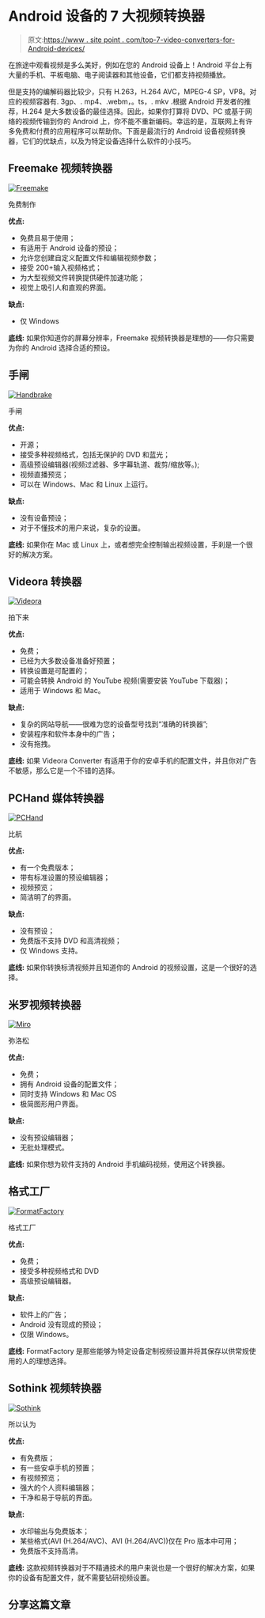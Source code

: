 # Android 设备的 7 大视频转换器

> 原文:[https://www . site point . com/top-7-video-converters-for-Android-devices/](https://www.sitepoint.com/top-7-video-converters-for-android-devices/)

在旅途中观看视频是多么美好，例如在您的 Android 设备上！Android 平台上有大量的手机、平板电脑、电子阅读器和其他设备，它们都支持视频播放。

但是支持的编解码器比较少，只有 H.263，H.264 AVC，MPEG-4 SP，VP8。对应的视频容器有. 3gp、. mp4、.webm，。ts，. mkv .根据 Android 开发者的推荐，H.264 是大多数设备的最佳选择。因此，如果你打算将 DVD、PC 或基于网络的视频传输到你的 Android 上，你不能不重新编码。幸运的是，互联网上有许多免费和付费的应用程序可以帮助你。下面是最流行的 Android 设备视频转换器，它们的优缺点，以及为特定设备选择什么软件的小技巧。

## Freemake 视频转换器

[![Freemake](../Images/4e608458760f5c8fd5486c6eff77a34b.png "freemake_video_converter")](https://www.sitepoint.com/wp-content/uploads/2012/01/freemake_video_converter.png)

免费制作

**优点:**

*   免费且易于使用；
*   有适用于 Android 设备的预设；
*   允许您创建自定义配置文件和编辑视频参数；
*   接受 200+输入视频格式；
*   为大型视频文件转换提供硬件加速功能；
*   视觉上吸引人和直观的界面。

**缺点:**

*   仅 Windows

**底线:**
如果你知道你的屏幕分辨率，Freemake 视频转换器是理想的——你只需要为你的 Android 选择合适的预设。

## 手闸

[![Handbrake](../Images/c14b0aaa47bbbd8f105bdf9a85e10c24.png "Handbrake")](https://www.sitepoint.com/wp-content/uploads/2012/01/Handbrake.png)

手闸

**优点:**

*   开源；
*   接受多种视频格式，包括无保护的 DVD 和蓝光；
*   高级预设编辑器(视频过滤器、多字幕轨道、裁剪/缩放等。);
*   视频直播预览；
*   可以在 Windows、Mac 和 Linux 上运行。

**缺点:**

*   没有设备预设；
*   对于不懂技术的用户来说，复杂的设置。

**底线:**
如果你在 Mac 或 Linux 上，或者想完全控制输出视频设置，手刹是一个很好的解决方案。

## Videora 转换器

[![Videora](../Images/d090392dd8578c9cf6fbf6f8e33f3a10.png "Videora")](https://www.sitepoint.com/wp-content/uploads/2012/01/Videora.png)

拍下来

**优点:**

*   免费；
*   已经为大多数设备准备好预置；
*   转换设置是可配置的；
*   可能会转换 Android 的 YouTube 视频(需要安装 YouTube 下载器)；
*   适用于 Windows 和 Mac。

**缺点:**

*   复杂的网站导航——很难为您的设备型号找到“准确的转换器”;
*   安装程序和软件本身中的广告；
*   没有拖拽。

**底线:**
如果 Videora Converter 有适用于你的安卓手机的配置文件，并且你对广告不敏感，那么它是一个不错的选择。

## PCHand 媒体转换器

[![PCHand](../Images/fa277216f7cac01f842a0c27d5acd58f.png "PCHand")](https://www.sitepoint.com/wp-content/uploads/2012/01/PCHand.png)

比航

**优点:**

*   有一个免费版本；
*   带有标准设置的预设编辑器；
*   视频预览；
*   简洁明了的界面。

**缺点:**

*   没有预设；
*   免费版不支持 DVD 和高清视频；
*   仅 Windows 支持。

**底线:**
如果你转换标清视频并且知道你的 Android 的视频设置，这是一个很好的选择。

## 米罗视频转换器

[![Miro](../Images/9c98a7f36754d590e21efe24d61a525f.png "Miro")](https://www.sitepoint.com/wp-content/uploads/2012/01/Miro.png)

弥洛松

**优点:**

*   免费；
*   拥有 Android 设备的配置文件；
*   同时支持 Windows 和 Mac OS
*   极简图形用户界面。

**缺点:**

*   没有预设编辑器；
*   无批处理模式。

**底线:**
如果你想为软件支持的 Android 手机编码视频，使用这个转换器。

## 格式工厂

[![FormatFactory](../Images/402ff73ec362417c8caf4133df720f13.png "FormatFactory")](https://www.sitepoint.com/wp-content/uploads/2012/01/FormatFactory.png)

格式工厂

**优点:**

*   免费；
*   接受多种视频格式和 DVD
*   高级预设编辑器。

**缺点:**

*   软件上的广告；
*   Android 没有现成的预设；
*   仅限 Windows。

**底线:**
FormatFactory 是那些能够为特定设备定制视频设置并将其保存以供常规使用的人的理想选择。

## Sothink 视频转换器

[![Sothink](../Images/4279d2f37c44c9b0749cbd86d735c8fc.png "Sothink")](https://www.sitepoint.com/wp-content/uploads/2012/01/Sothink.png)

所以认为

**优点:**

*   有免费版；
*   有一些安卓手机的预置；
*   有视频预览；
*   强大的个人资料编辑器；
*   干净和易于导航的界面。

**缺点:**

*   水印输出与免费版本；
*   某些格式(AVI (H.264/AVC)、AVI (H.264/AVC))仅在 Pro 版本中可用；
*   免费版不支持高清。

**底线:**
这款视频转换器对于不精通技术的用户来说也是一个很好的解决方案，如果你的设备有配置文件，就不需要钻研视频设置。

## 分享这篇文章